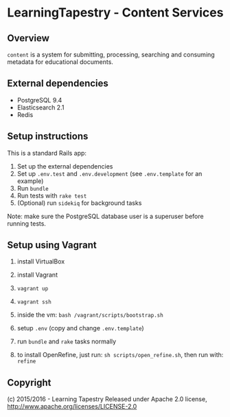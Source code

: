 # LearningTapestry - Content Services

## Overview

`content` is a system for submitting, processing, searching and consuming
metadata for educational documents.

## External dependencies

- PostgreSQL 9.4
- Elasticsearch 2.1
- Redis

## Setup instructions

This is a standard Rails app:

1. Set up the external dependencies
1. Set up `.env.test` and `.env.development` (see `.env.template` for an example)
2. Run `bundle`
3. Run tests with `rake test`
4. (Optional) run `sidekiq` for background tasks

Note: make sure the PostgreSQL database user is a superuser before running tests.

## Setup using Vagrant

1. install VirtualBox
2. install Vagrant
3. `vagrant up`
4. `vagrant ssh`
5. inside the vm: `bash /vagrant/scripts/bootstrap.sh`
6. setup `.env` (copy and change `.env.template`)
7. run `bundle` and `rake` tasks normally

8. to install OpenRefine, just run: `sh scripts/open_refine.sh`, then run with: `refine`

## Copyright

(c) 2015/2016 - Learning Tapestry
Released under Apache 2.0 license, http://www.apache.org/licenses/LICENSE-2.0
